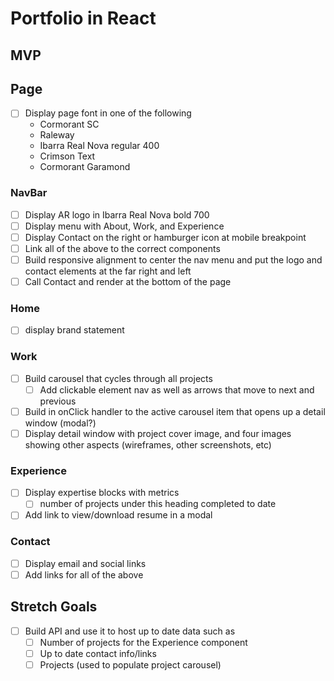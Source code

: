 # Portfolio in React

## MVP

## Page
- [ ] Display page font in one of the following
    - Cormorant SC
    - Raleway
    - Ibarra Real Nova regular 400
    - Crimson Text
    - Cormorant Garamond

### NavBar
- [ ] Display AR logo in Ibarra Real Nova bold 700
- [ ] Display menu with About, Work, and Experience
- [ ] Display Contact on the right or hamburger icon at mobile breakpoint
- [ ] Link all of the above to the correct components
- [ ] Build responsive alignment to center the nav menu and put the logo and contact elements at the far right and left
- [ ] Call Contact and render at the bottom of the page

### Home
- [ ] display brand statement

### Work
- [ ] Build carousel that cycles through all projects
    - [ ] Add clickable element nav as well as arrows that move to next and previous 
- [ ] Build in onClick handler to the active carousel item that opens up a detail window (modal?)
- [ ] Display detail window with project cover image, and four images showing other aspects (wireframes, other screenshots, etc)

### Experience
- [ ] Display expertise blocks with metrics
    - [ ] number of projects under this heading completed to date
- [ ] Add link to view/download resume in a modal

### Contact
- [ ] Display email and social links
- [ ] Add links for all of the above

## Stretch Goals

- [ ] Build API and use it to host up to date data such as
    - [ ] Number of projects for the Experience component
    - [ ] Up to date contact info/links
    - [ ] Projects (used to populate project carousel)